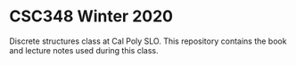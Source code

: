# CSC348 Winter 2020
Discrete structures class at Cal Poly SLO. This repository contains the
book and lecture notes used during this class. 
